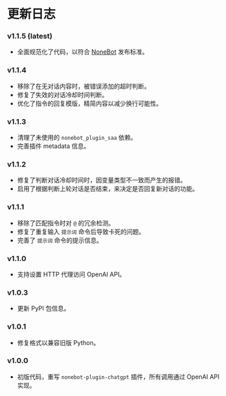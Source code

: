 # 更新日志

### v1.1.5 (latest)

- 全面规范化了代码，以符合 [NoneBot](https://github.com/nonebot/nonebot2/issues/3339) 发布标准。

### v1.1.4

- 移除了在无对话内容时，被错误添加的超时判断。
- 修复了失效的对话冷却时间判断。
- 优化了指令的回复模版，精简内容以减少换行可能性。

### v1.1.3

- 清理了未使用的 `nonebot_plugin_saa` 依赖。
- 完善插件 metadata 信息。

### v1.1.2

- 修复了判断对话冷却时间时，因变量类型不一致而产生的报错。
- 启用了根据判断上轮对话是否结束，来决定是否回复新对话的功能。

### v1.1.1

- 移除了匹配指令时对 `@` 的冗余检测。
- 修复了重复输入 `提示词` 命令后导致卡死的问题。
- 完善了 `提示词` 命令的提示信息。

### v1.1.0

- 支持设置 HTTP 代理访问 OpenAI API。

### v1.0.3

- 更新 PyPI 包信息。

### v1.0.1

- 修复格式以兼容旧版 Python。

### v1.0.0

- 初版代码，重写 `nonebot-plugin-chatgpt` 插件，所有调用通过 OpenAI API 实现。